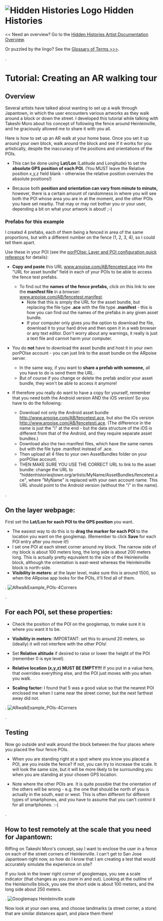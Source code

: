 
# ![Hidden Histories Logo](/images/hiddenhistories-logo.png) Hidden Histories 
<< Need an overview? Go to the [Hidden Histories Artist Documentation Overview](http://hiddenhistoriesjtown.org/documentation).

Or puzzled by the lingo? See the [Glossary of Terms >>>](https://github.com/Hidden-Histories/Public-Resources/blob/master/documentation/ARpoiseGlossary.md#-hidden-histories-artists).

.

# Tutorial: Creating an AR walking tour

## Overview

Several artists have talked about wanting to set up a walk through Japantown, in which the user encounters various artworks as they walk around a block or down the street. I developed this tutorial while talking with Takeshi Moro about his concept of following the fence around Heinleinville, and he graciously allowed me to share it with you all.

Here is how to set up an AR walk at your home base. Once you set it up around your own block, walk around the block and see if it works for you artistically, despite the inaccuracy of the positions and orientations of the POIs.

- This can be done using **Lat/Lon** (Latitude and Longitude) to set the **absolute GPS position of each POI.** (You MUST leave the Relative position x,y,z field blank - otherwise the relative position overrules the absolute positions!)

- Because both **position and orientation can vary from minute to minute,** however, there is a certain amount of randomness in where you will see both the POI whose area you are in at the moment, and the other POIs you have set nearby. That may or may not bother you or your user, depending a bit on what your artwork is about! ;-)

### Prefabs for this example
I created 4 prefabs, each of them being a fenced in area of the same proportions, but with a different number on the fence (1, 2, 3, 4), so I could tell them apart.

Use these in your POI (see the [porPOIse: Layer and POI configuration quick reference](https://github.com/Hidden-Histories/Public-Resources/blob/master/documentation/UsingPorPOIse_REF-Layer-POI-Properties.md#-hidden-histories) for details):

- **Copy and paste** this URL www.arpoise.com/AB/fencetest.ace into the "URL for asset bundle" field in each of your POIs to be able to access the fence test prefabs.
  - To find out the **names of the fence prefabs,** click on this link to see the **manifest file** in a browser: www.arpoise.com/AB/fencetest.manifest. 
    - Note that this is simply the URL for the asset bundle, but replacing the file type **.ace** with the file type **.manifest** - this is how you can find out the names of the prefabs in any given asset bundle.
    - If your computer only gives you the option to download the file, download it to your hard drive and then open it in a web browser or any text editor. Don't worry about any warnings, it really is just a text file and cannot harm your computer.

- You do **not** have to download the asset bundle and host it in your own porPOIse account - you can just link to the asset bundle on the ARpoise server. 
  - In the same way, if you want to **share a prefab with someone,** all you have to do is send them the URL. 
  - But of course if you change or delete the prefab and/or your asset bundle, they won't be able to access it anymore!
- If therefore you really do want to have a copy for yourself, remember that you need both the Android version AND the iOS version! So you have to do the following:
  - Download not only the Android asset bundle http://www.arpoise.com/AB/fencetest.ace, but also the iOs version http://www.arpoise.com/AB/fencetesti.ace. (The difference in the name is just the "i" at the end - but the data structure of the iOS is different from that of the Android, and they require separate asset bundles.)
  - Download also the two manifest files, which have the same names but with the file type .manifest instead of .ace.
  - Then upload all 4 files to your own AssetBundles folder on your porPOIse account.
  - THEN MAKE SURE YOU USE THE CORRECT URL to link to the asset bundle: change the URL to "hiddenhistoriesjtown.org/artists/MyName/AssetBundles/fencetest.ace", where "MyName" is replaced with your own account name. This URL should point to the Android version (without the "i" in the name).

.
## On the layer webpage:

First set the **Lat/Lon for each POI to the GPS position** you want.
  - The easiest way to do this is to **drag the marker for each POI** to the location you want on the googlemap. (Remember to click **Save** for each POI entry after you move it!)
  - I set one POI at each street corner around my block. The narrow side of my block is about 100 meters long, the long side is about 200 meters long. This is actually pretty equivalent to the size of the Heinleinville block, although the orientation is east-west whereas the Heinleinville block is north-side.
  - **Visibility in meters:** at the layer level, make sure this is around 1500, so when the ARpoise app looks for the POIs, it'll find all of them.
  
.
![ARwalkExample_POIs-4Corners](images/ARwalkExample_POIs-4Corners.jpg)

.
## For each POI, set these properties:

  - Check the position of the POI on the googlemap, to make sure it is where you want it to be.
  
  - **Visibility in meters:** IMPORTANT: set this to around 20 meters, so (ideally) it will not interfere with the other POIs!
  
  - Set **Relative altitude** if desired to raise or lower the height of the POI (remember 0 is eye level).

  - **Relative location (x,y,z) MUST BE EMPTY!!!** If you put in a value here, that overrides everything else, and the POI just moves with you when you walk.
  
  - **Scaling factor:** I found that 5 was a good value so that the nearest POI enclosed me when I came near the street corner, but the next farthest away did not.

.
![ARwalkExample_POIs-4Corners](images/ARwalkExample_POIproperties.jpg)

.
## Testing

Now go outside and walk around the block between the four places where you placed the four fence POIs.

- When you are standing right at a spot where you know you placed a POI, are you inside the fence? If not, you can try to increase the scale. It will look the same size, but it will be more likely to be surrounding you when you are standing at your chosen GPS location.

- Note where the other POIs are. It is quite possible that the orientation of the others will be wrong - e.g. the one that should be north of you is actually in the south, east or west. This is often different for different types of smartphones, and you have to assume that you can't control it for all smartphones. :-(

.
## How to test remotely at the scale that you need for Japantown:

Riffing on Takeshi Moro's concept, say I want to enclose the user in a fence on each of the street corners of Heinleinville. I can't get to San Jose Japantown right now, so how do I know that I am creating a test that would accurately simulate the experience on site?

If you look in the lower right corner of googlemaps, you see a scale indicator (that changes as you zoom in and out). Looking at the outline of the Heinleinville block, you see the short side is about 100 meters, and the long side about 250 meters.

.
![Googlemaps Heinleinville scale](images/googlemaps_Heinleinville_scale.jpg)

Now look at your own area, and choose landmarks (a street corner, a store) that are similar distances apart, and place them there!

